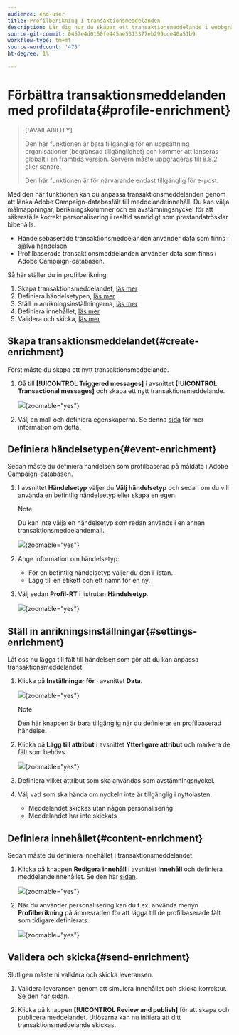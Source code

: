 ```yaml
---
audience: end-user
title: Profilberikning i transaktionsmeddelanden
description: Lär dig hur du skapar ett transaktionsmeddelande i webbgränssnittet för Campaign
source-git-commit: 0457e4d0150fe445ae5313377eb299cde40a51b9
workflow-type: tm+mt
source-wordcount: '475'
ht-degree: 1%

---
```



# Förbättra transaktionsmeddelanden med profildata{#profile-enrichment}

>[!AVAILABILITY]
>
>Den här funktionen är bara tillgänglig för en uppsättning organisationer (begränsad tillgänglighet) och kommer att lanseras globalt i en framtida version. Servern måste uppgraderas till 8.8.2 eller senare.
>
>Den här funktionen är för närvarande endast tillgänglig för e-post.

Med den här funktionen kan du anpassa transaktionsmeddelanden genom att länka Adobe Campaign-databasfält till meddelandeinnehåll. Du kan välja målmappningar, berikningskolumner och en avstämningsnyckel för att säkerställa korrekt personalisering i realtid samtidigt som prestandatrösklar bibehålls.

* Händelsebaserade transaktionsmeddelanden använder data som finns i själva händelsen.
* Profilbaserade transaktionsmeddelanden använder data som finns i Adobe Campaign-databasen.

Så här ställer du in profilberikning:

1. Skapa transaktionsmeddelandet, [läs mer](#create-enrichment)
1. Definiera händelsetypen, [läs mer](#event-enrichment)
1. Ställ in anrikningsinställningarna, [läs mer](#settings-enrichment)
1. Definiera innehållet, [läs mer](#content-enrichment)
1. Validera och skicka, [läs mer](#send-enrichment)

## Skapa transaktionsmeddelandet{#create-enrichment}

Först måste du skapa ett nytt transaktionsmeddelande.

1. Gå till **[!UICONTROL Triggered messages]** i avsnittet **[!UICONTROL Transactional messages]** och skapa ett nytt transaktionsmeddelande.

   ![](assets/transactional-browse.png){zoomable="yes"}

1. Välj en mall och definiera egenskaperna. Se denna [sida](create-transactional.md#transactional-message) för mer information om detta.

## Definiera händelsetypen{#event-enrichment}

Sedan måste du definiera händelsen som profilbaserad på måldata i Adobe Campaign-databasen.

1. I avsnittet **Händelsetyp** väljer du **Välj händelsetyp** och sedan om du vill använda en befintlig händelsetyp eller skapa en egen.

   >[!NOTE]
   >
   >Du kan inte välja en händelsetyp som redan används i en annan transaktionsmeddelandemall.

   ![](assets/profile-enrich.png){zoomable="yes"}

1. Ange information om händelsetyp:

   * För en befintlig händelsetyp väljer du den i listan.
   * Lägg till en etikett och ett namn för en ny.

1. Välj sedan **Profil-RT** i listrutan **Händelsetyp**.

   ![](assets/profile-enrich1.png){zoomable="yes"}

## Ställ in anrikningsinställningar{#settings-enrichment}

Låt oss nu lägga till fält till händelsen som gör att du kan anpassa transaktionsmeddelandet.

1. Klicka på **Inställningar för** i avsnittet **Data**.

   ![](assets/profile-enrich2.png){zoomable="yes"}

   >[!NOTE]
   >
   >Den här knappen är bara tillgänglig när du definierar en profilbaserad händelse.

1. Klicka på **Lägg till attribut** i avsnittet **Ytterligare attribut** och markera de fält som behövs.

   ![](assets/profile-enrich3.png){zoomable="yes"}

1. Definiera vilket attribut som ska användas som avstämningsnyckel.

1. Välj vad som ska hända om nyckeln inte är tillgänglig i nyttolasten.

   * Meddelandet skickas utan någon personalisering
   * Meddelandet har inte skickats

## Definiera innehållet{#content-enrichment}

Sedan måste du definiera innehållet i transaktionsmeddelandet.

1. Klicka på knappen **Redigera innehåll** i avsnittet **Innehåll** och definiera meddelandeinnehållet. Se den här [sidan](create-transactional.md#transactional-content).

   ![](assets/template-content.png){zoomable="yes"}

1. När du använder personalisering kan du t.ex. använda menyn **Profilberikning** på ämnesraden för att lägga till de profilbaserade fält som tidigare definierats.

   ![](assets/profile-enrich4.png){zoomable="yes"}


## Validera och skicka{#send-enrichment}

Slutligen måste ni validera och skicka leveransen.

1. Validera leveransen genom att simulera innehållet och skicka korrektur. Se den här [sidan](validate-transactional.md).

1. Klicka på knappen **[!UICONTROL Review and publish]** för att skapa och publicera meddelandet. Utlösarna kan nu initiera att ditt transaktionsmeddelande skickas.


<!--
When creating the event configuration, select the Profile event targeting dimension (see Creating an event).

Add fields to the event, in order to be able to personalize the transactional message (see Defining the event attributes). You must add at least one field to create an enrichment. You do not need to create other fields such as First name and Last name as you will be able to use personalization fields from the Adobe Campaign database.

Create an enrichment in order to link the event to the Profile resource (see Enriching the event) and select this enrichment as the Targeting enrichment.


IMPORTANT
This step is mandatory for profile-based events.
Preview and publish the event (see Previewing and publishing the event).

When previewing the event, the REST API does not contain an attribute specifying the email address, mobile phone, or push notification specific attributes, as it will be retrieved from the Profile resource.

Once the event has been published, a transactional message linked to the new event is automatically created. In order for the event to trigger sending a transactional message, you must modify and publish the message that was just created…

Integrate the event into your website (see Integrate the event triggering).
-->

